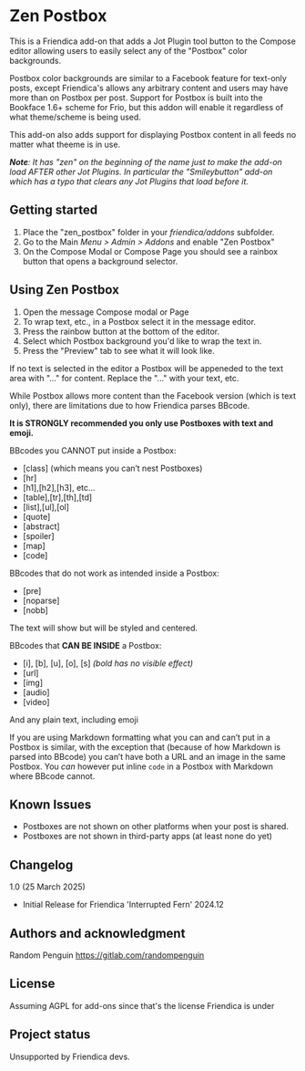 # Zen Postbox

This is a Friendica add-on that adds a Jot Plugin tool button to the Compose editor allowing users to easily select any of the "Postbox" color backgrounds.

Postbox color backgrounds are similar to a Facebook feature for text-only posts, except Friendica's allows any arbitrary content and users may have more than on Postbox per post. Support for Postbox is built into the Bookface 1.6+ scheme for Frio, but this addon will enable it regardless of what theme/scheme is being used.

This add-on also adds support for displaying Postbox content in all feeds no matter what theeme is in use.

_**Note**: It has "zen" on the beginning of the name just to make the add-on load AFTER other Jot Plugins. In particular the "Smileybutton" add-on which has a typo that clears any Jot Plugins that load before it._

## Getting started

1. Place the "zen_postbox" folder in your _friendica/addons_ subfolder.
2. Go to the Main _Menu > Admin > Addons_ and enable "Zen Postbox"
3. On the Compose Modal or Compose Page you should see a rainbox button that opens a background selector.

## Using Zen Postbox

1. Open the message Compose modal or Page
2. To wrap text, etc., in a Postbox select it in the message editor.
3. Press the rainbow button at the bottom of the editor.
4. Select which Postbox background you'd like to wrap the text in.
5. Press the "Preview" tab to see what it will look like.

If no text is selected in the editor a Postbox will be appeneded to the text area with "..." for content. Replace the "..." with your text, etc.

While Postbox allows more content than the Facebook version (which is text only), there are limitations due to how Friendica parses BBcode.

**It is STRONGLY recommended you only use Postboxes with text and emoji.**

BBcodes you CANNOT put inside a Postbox:

* [class] (which means you can’t nest Postboxes)
* [hr]
* [h1],[h2],[h3], etc…
* [table],[tr],[th],[td]
* [list],[ul],[ol]
* [quote]
* [abstract]
* [spoiler]
* [map]
* [code]

BBcodes that do not work as intended inside a Postbox:

* [pre]
* [noparse]
* [nobb]

The text will show but will be styled and centered.

BBcodes that **CAN BE INSIDE** a Postbox:
* [i], [b], [u], [o], [s] _(bold has no visible effect)_
* [url]
* [img]
* [audio]
* [video]

And any plain text, including emoji

If you are using Markdown formatting what you can and can’t put in a Postbox is similar, with the exception that (because of how Markdown is parsed into BBcode) you can’t have both a URL and an image in the same Postbox. You *can* however put inline `code` in a Postbox with Markdown where BBcode cannot.

## Known Issues

- Postboxes are not shown on other platforms when your post is shared.
- Postboxes are not shown in third-party apps (at least none do yet)

## Changelog
1.0 (25 March 2025)
* Initial Release for Friendica 'Interrupted Fern' 2024.12

## Authors and acknowledgment
Random Penguin <https://gitlab.com/randompenguin>

## License
Assuming AGPL for add-ons since that's the license Friendica is under

## Project status
Unsupported by Friendica devs.